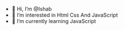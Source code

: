 - 👋 Hi, I’m @Ishab
- 👀 I’m interested in Html Css And JavaScript 
- 🌱 I’m currently learning JavaScript 

